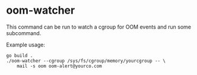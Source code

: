 oom-watcher
===========

This command can be run to watch a cgroup for OOM events and run some
subcommand.

Example usage:

	go build .
	./oom-watcher --cgroup /sys/fs/cgroup/memory/yourcgroup -- \
		mail -s oom oom-alert@yourco.com
